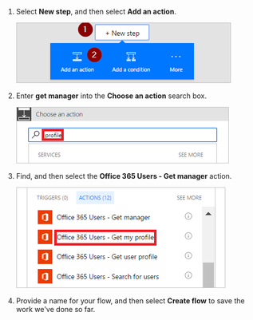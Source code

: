 1. Select **New step**, and then select **Add an action**.
   
     ![new step](media/modern-approvals/select-sharepoint-add-action.png)
2. Enter **get manager** into the **Choose an action** search box.
   
     ![search for profile](media/modern-approvals/search-for-profile.png)
3. Find, and then select the **Office 365 Users - Get manager** action.
   
     ![select office users](media/modern-approvals/select-my-profile.png)
4. Provide a name for your flow, and then select **Create flow** to save the work we've done so far.

